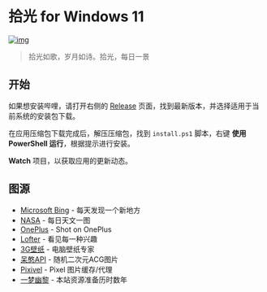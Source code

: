# 拾光 for Windows 11

[![img](https://img.shields.io/github/release/nuaduot/TimelineWallpaper?label=%E6%9C%80%E6%96%B0%E7%89%88%E6%9C%AC)](https://github.com/nuaduot/TimelineWallpaper/releases)

> 拾光如歌，岁月如诗。拾光，每日一景

## 开始

如果想安装哔哩，请打开右侧的 [Release](https://github.com/nuaduot/TimelineWallpaper/releases) 页面，找到最新版本，并选择适用于当前系统的安装包下载。

在应用压缩包下载完成后，解压压缩包，找到 `install.ps1` 脚本，右键 **使用 PowerShell 运行**，根据提示进行安装。

**Watch** 项目，以获取应用的更新动态。

## 图源

+ [Microsoft Bing](https://cn.bing.com) - 每天发现一个新地方
+ [NASA](https://apod.nasa.gov/apod) - 每日天文一图
+ [OnePlus](https://photos.oneplus.com) - Shot on OnePlus
+ [Lofter](https://www.lofter.com) - 看见每一种兴趣
+ [3G壁纸](https://desk.3gbizhi.com) - 电脑壁纸专家
+ [呆憨API](https://api.daihan.top/html/acg.html) - 随机二次元ACG图片
+ [Pixivel](https://pixivel.moe) - Pixel 图片缓存/代理
+ [一梦幽黎](https://www.ymyouli.com) - 本站资源准备历时数年
